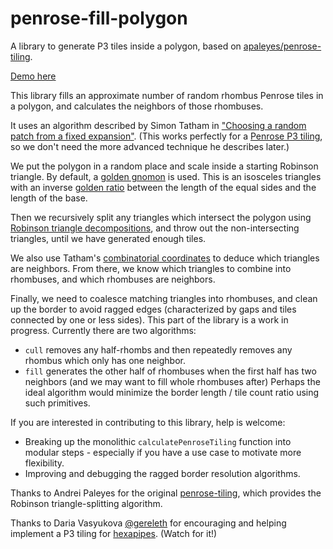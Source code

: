 # penrose-fill-polygon

A library to generate P3 tiles inside a polygon, based on [apaleyes/penrose-tiling](https://github.com/apaleyes/penrose-tiling).

[Demo here](https://gordonwoodhull.github.io/penrose-fill-polygon/penrose.html)

This library fills an approximate number of random rhombus Penrose tiles in a polygon, and calculates the neighbors of those rhombuses.

It uses an algorithm described by Simon Tatham in ["Choosing a random patch from a fixed expansion"](https://www.chiark.greenend.org.uk/~sgtatham/quasiblog/aperiodic-tilings/#random-patch). (This works perfectly for a [Penrose P3 tiling](https://en.wikipedia.org/wiki/Penrose_tiling#Rhombus_tiling_(P3)), so we don't need the more advanced technique he describes later.)

We put the polygon in a random place and scale inside a starting Robinson triangle. By default, a [golden gnomon](https://en.wikipedia.org/wiki/Golden_triangle_(mathematics)) is used. This is an isosceles triangles with an inverse [golden ratio](https://en.wikipedia.org/wiki/Golden_ratio) between the length of the equal sides and the length of the base.

Then we recursively split any triangles which intersect the polygon using [Robinson triangle decompositions](https://en.wikipedia.org/wiki/Penrose_tiling#Robinson_triangle_decompositions), and throw out the non-intersecting triangles, until we have generated enough tiles.

We also use Tatham's [combinatorial coordinates](https://www.chiark.greenend.org.uk/~sgtatham/quasiblog/aperiodic-tilings/#ccoords) to deduce which triangles are neighbors. From there, we know which triangles to combine into rhombuses, and which rhombuses are neighbors.

Finally, we need to coalesce matching triangles into rhombuses, and clean up the border to avoid ragged edges (characterized by gaps and tiles connected by one or less sides). This part of the library is a work in progress. Currently there are two algorithms:
* `cull` removes any half-rhombs and then repeatedly removes any rhombus which only has one neighbor.
* `fill` generates the other half of rhombuses when the first half has two neighbors (and we may want to fill whole rhombuses after)
Perhaps the ideal algorithm would minimize the border length / tile count ratio using such primitives.

If you are interested in contributing to this library, help is welcome:
* Breaking up the monolithic `calculatePenroseTiling` function into modular steps - especially if you have a use case to motivate more flexibility.
* Improving and debugging the ragged border resolution algorithms.

Thanks to Andrei Paleyes for the original [penrose-tiling](https://github.com/apaleyes/penrose-tiling), which provides the Robinson triangle-splitting algorithm.

Thanks to Daria Vasyukova [@gereleth](https://twitter.com/gereleth/) for encouraging and helping implement a P3 tiling for [hexapipes](https://hexapipes.vercel.app/). (Watch for it!)

